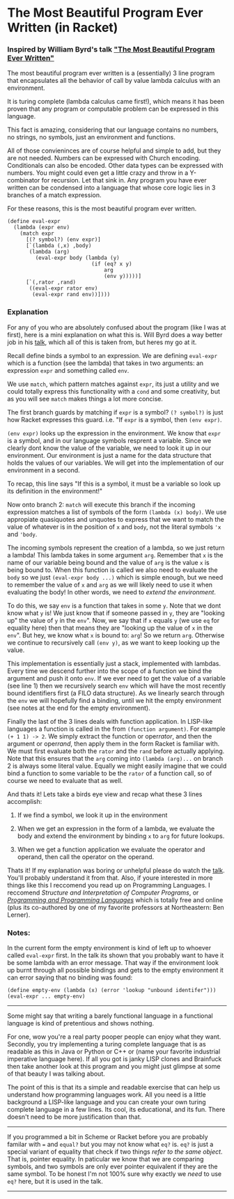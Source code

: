 # The Most Beautiful Program Ever Written (in Racket)

### Inspired by William Byrd's talk ["The Most Beautiful Program Ever Written"](https://www.youtube.com/watch?v=OyfBQmvr2Hc)

The most beautiful program ever written is a (essentially) 3 line program that encapsulates all the behavior of call by value lambda calculus with an environment.

It is turing complete (lambda calculus came first!), which means it has been proven that any program or computable problem can be expressed in this language.

This fact is amazing, considering that our language contains no numbers, no strings, no symbols, just an environment and functions.

All of those convieninces are of course helpful and simple to add, but they are not needed. Numbers can be expressed with Church encoding. Conditionals can also be encoded. Other data types can be expressed with numbers. You might could even get a little crazy and throw in a Y-combinator for recursion. Let that sink in. Any program you have ever written can be condensed into a language that whose core logic lies in 3 branches of a match expression.

For these reasons, this is the most beautiful program ever written.

```racket
(define eval-expr
  (lambda (expr env)
    (match expr
      [(? symbol?) (env expr)]
      [`(lambda (,x) ,body)
       (lambda (arg)
         (eval-expr body (lambda (y)
                           (if (eq? x y)
                               arg
                               (env y)))))]
      [`(,rator ,rand)
       ((eval-expr rator env)
        (eval-expr rand env))])))
```

### Explanation

For any of you who are absolutely confused about the program (like I was at first), here is a mini explanation on what this is. Will Byrd does a way better job in his [talk](https://www.youtube.com/watch?v=OyfBQmvr2Hc), which all of this is taken from, but heres my go at it.

Recall define binds a symbol to an expression. We are defining `eval-expr` which is a function (see the lambda) that takes in two arguments: an expression `expr` and something called `env`.

We use `match`, which pattern matches against `expr`, its just a utility and we could totally express this functionality with a `cond` and some creativity, but as you will see `match` makes things a lot more concise.

The first branch guards by matching if `expr` is a symbol? `(? symbol?)` is just how Racket expresses this guard. i.e. "If `expr` is a symbol, then `(env expr)`.

`(env expr)` looks up the expression in the environment. We know that `expr` is a symbol, and in our language symbols resprent a variable. Since we clearly dont know the value of the variable, we need to look it up in our environment. Our environment is just a name for the data structure that holds the values of our variables. We will get into the implementation of our environment in a second.

To recap, this line says "If this is a symbol, it must be a variable so look up its definition in the environment!"

Now onto branch 2: `match` will execute this branch if the incoming expression matches a list of symbols of the form `(lambda (x) body)`. We use appropiate quasiquotes and unquotes to express that we want to match the value of whatever is in the position of `x` and `body`, not the literal symbols `'x` and `'body`.

The incoming symbols represent the creation of a lambda, so we just return a lambda! This lambda takes in some argument `arg`. Remember that `x` is the name of our variable being bound and the value of `arg` is the value `x` is being bound to. When this function is called we also need to evaluate the `body` so we just `(eval-expr body ...)` which is simple enough, but we need to remember the value of `x` and `arg` as we will likely need to use it when evaluating the body! In other words, we need to *extend the environment*.

To do this, we say `env` is a function that takes in some `y`. Note that we dont know what `y` is! We just know that if someone passed in `y`, they are "looking up" the value of `y` in the `env`". Now, we say that if `x` equals `y` (we use `eq` for equality here) then that means they are "looking up the value of `x` in the `env`". But hey, we know what `x` is bound to: `arg`! So we return `arg`. Otherwise we continue to recursively call `(env y)`, as we want to keep looking up the value.

This implementation is essentially just a stack, implemented with lambdas. Every time we descend further into the scope of a function we bind the argument and push it onto `env`. If we ever need to get the value of a variable (see line 1) then we recursively search `env` which will have the most recently bound identifiers first (a FILO data structure). As we linearly search through the `env` we will hopefully find a binding, until we hit the empty environment (see notes at the end for the empty environment).

Finally the last of the 3 lines deals with function application. In LISP-like languages a function is called in the from `(function argument)`. For example `(+ 1 1) -> 2`. We simply extract the function or oper*rator*, and then the argument or oper*rand*, then apply them in the form Racket is familiar with. We must first evaluate both the `rator` and the `rand` before actually applying. Note that this ensures that the `arg` coming into `(lambda (arg)...` on branch 2 is always some literal value. Equally we might easily imagine that we could bind a function to some variable to be the `rator` of a function call, so of course we need to evaluate that as well.

And thats it! Lets take a birds eye view and recap what these 3 lines accomplish:

1. If we find a symbol, we look it up in the environment

2. When we get an expression in the form of a lambda, we evaluate the body and extend the environment by binding `x` to `arg` for future lookups.

3. When we get a function application we evaluate the operator and operand, then call the operator on the operand.

Thats it! If my explanation was boring or unhelpful please do watch the [talk](https://www.youtube.com/watch?v=OyfBQmvr2Hc). You'll probably understand it from that. Also, if youre interested in more things like this I reccomend you read up on Programming Languages. I reccomend *Structure and Interpretation of Computer Programs*, or [*Programming and Programming Languages*](https://papl.cs.brown.edu/2019/) which is totally free and online (plus its co-authored by one of my favorite professors at Northeastern: Ben Lerner).

### Notes:

In the current form the empty environment is kind of left up to whoever called `eval-expr` first. In the talk its shown that you probably want to have it be some lambda with an error message. That way if the environment look up burnt through all possible bindings and gets to the empty environment it can error saying that no binding was found:

```racket
(define empty-env (lambda (x) (error 'lookup "unbound identifer")))
(eval-expr ... empty-env)
```


------------------------------------------------------------------

Some might say that writing a barely functional language in a functional language is kind of pretentious and shows nothing.

For one, wow you're a real party pooper people can enjoy what they want. Secondly, you try implementing a turing complete language that is as readable as this in Java or Python or C++ or (name your favorite industrial imperative language here). If all you got is janky LISP clones and Brainfuck then take another look at this program and you might just glimpse at some of that beauty I was talking about.

The point of this is that its a simple and readable exercise that can help us understand how programming languages work. All you need is a little background a LISP-like language and you can create your own turing complete language in a few lines. Its cool, its educational, and its fun. There doesn't need to be more justification than that.


------------------------------------------------------------------

If you programmed a bit in Scheme or Racket before you are probably familar with `=` and `equal?` but you may not know what `eq?` is. `eq?` is just a special variant of equality that check if two things *refer to the same object*. That is, pointer equality. In paticular we know that we are comparing symbols, and two symbols are only ever pointer equivalent if they are the same symbol. To be honest I'm not 100% sure why exactly we *need* to use `eq?` here, but it is used in the talk.

------------------------------------------------------------------
